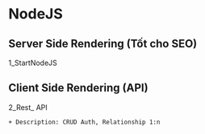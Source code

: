 # NodeJS

## Server Side Rendering (Tốt cho SEO)

1_StartNodeJS

## Client Side Rendering (API)

2_Rest_ API

    + Description: CRUD Auth, Relationship 1:n 

